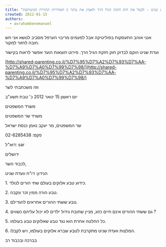 ```yaml
---
title: "ועדת שניט - לבטל את חוק חזקת הגיל הרך ולאמץ את עיקר ון האחריות ההורית המשותפת."
created: 2012-01-15
authors: 
  - avrahambenemanuel
---
```


אנני אוהב התעסקות בפוליטיקה אבל לפעמים מריבוי הערפל מסביב לנושא אני חש חובה לחזור למקור.

ועדת שניט הוקם לבדוק חוק חזקת הגיל הרך. פירוט תוצאות הועד אפשר לראות בקישור

[http://shared-parenting.co.il/%D7%95%D7%A2%D7%93%D7%AA-%D7%A9%D7%A0%D7%99%D7%98/](http://shared-parenting.co.il/%D7%95%D7%A2%D7%93%D7%AA-%D7%A9%D7%A0%D7%99%D7%98/)

וזה משכתבתי לשר

יום ראשון 15 ינואר 2012 ‏כ' טבת תשע"ב

משרד המשפטים

משרד שר המשפטים

שר המשפטים, מר יעקב נאמן כנסת ישראל

פקס: 02-6285438

דוא"ל: sar

ירושלים

לכבוד השר,

הנידון: דו"ח וועדת שניט

1\. כידוע טבע אלוקים בעולם שתי הורים לנולד.

2\. טבע הורה ממין זכר ונקבה.

3\. טבע ששתי ההורים אחראים להגדילם.

4\. גם ששתי ההורים אינם חיים כזוג, מניין שחובת גידול ילדים לא יכול עליהם כשווים ?

5\. כל החלטה אחרת הוא נגד טבע שאלוקים טבע בעולמו.

6\. המלצות וועדת שניט מתקרבת לטבע שברא אלוקים בעולמו, ויש לקבלו.

בברכה ובכבוד רב
